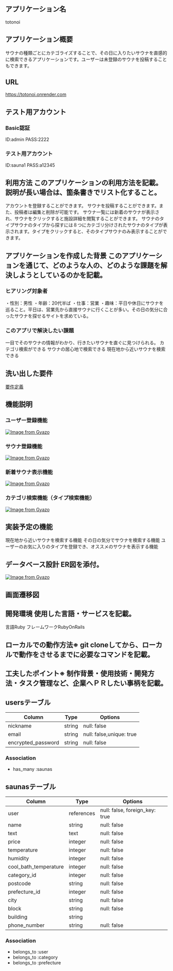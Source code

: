 ## アプリケーション名	
totonoi
## アプリケーション概要	
サウナの種類ごとにカテゴライズすることで、その日に入りたいサウナを直感的に検索できるアプリケーションです。ユーザーは未登録のサウナを投稿することもできます。
## URL
https://totonoi.onrender.com
## テスト用アカウント	
### Basic認証
ID:admin
PASS:2222
### テスト用アカウント
ID:sauna1
PASS:a12345
## 利用方法	このアプリケーションの利用方法を記載。説明が長い場合は、箇条書きでリスト化すること。
アカウントを登録することができます。
サウナを投稿することができます。また、投稿者は編集と削除が可能です。
サウナ一覧には新着のサウナが表示され、サウナをクリックすると施設詳細を閲覧することができます。
サウナのタイプサウナのタイプから探すには８つにカテゴリ分けされたサウナのタイプが表示されます。タイプをクリックすると、そのタイプサウナのみ表示することができます。
## アプリケーションを作成した背景	このアプリケーションを通じて、どのような人の、どのような課題を解決しようとしているのかを記載。
### ヒアリング対象者
・性別：男性
・年齢：20代半ば
・仕事：営業
・趣味：平日や休日にサウナを巡ること。平日は、営業先から直接サウナに行くことが多い。その日の気分に合ったサウナを探せるサイトを求めている。

### このアプリで解決したい課題
一目でそのサウナの情報がわかり、行きたいサウナを直ぐに見つけられる。
カテゴリ検索ができる
サウナの居心地で検索できる
現在地から近いサウナを検索できる
## 洗い出した要件
[要件定義](https://docs.google.com/spreadsheets/d/1r9txovVZnErDrK6COW6YvjeqGi0ZhQSXKq-E63nCkZM/edit?usp=sharing)
## 機能説明
### ユーザー登録機能
[![Image from Gyazo](https://i.gyazo.com/8a901a57a5b43764a7b7cf0409d63d4d.png)](https://gyazo.com/8a901a57a5b43764a7b7cf0409d63d4d)
### サウナ登録機能
[![Image from Gyazo](https://i.gyazo.com/5fd879064dcf24478decae95536f7106.gif)](https://gyazo.com/5fd879064dcf24478decae95536f7106)
### 新着サウナ表示機能
[![Image from Gyazo](https://i.gyazo.com/5d7753bd5338d99164cf26693a2b64cf.jpg)](https://gyazo.com/5d7753bd5338d99164cf26693a2b64cf)
### カテゴリ検索機能（タイプ検索機能）
[![Image from Gyazo](https://i.gyazo.com/3b7a846b6d69c21dca4874da78f8c057.jpg)](https://gyazo.com/3b7a846b6d69c21dca4874da78f8c057)
## 実装予定の機能
現在地から近いサウナを検索する機能
その日の気分でサウナを検索する機能
ユーザーのお気に入りのタイプを登録でき、オススメのサウナを表示する機能
## データベース設計	ER図を添付。
[![Image from Gyazo](https://i.gyazo.com/e7563fb2d5c7d6232e186545e685bf0e.png)](https://gyazo.com/e7563fb2d5c7d6232e186545e685bf0e)
## 画面遷移図	
## 開発環境	使用した言語・サービスを記載。
言語Ruby
フレームワークRubyOnRails
## ローカルでの動作方法※	git cloneしてから、ローカルで動作をさせるまでに必要なコマンドを記載。
## 工夫したポイント※	制作背景・使用技術・開発方法・タスク管理など、企業へＰＲしたい事柄を記載。

## usersテーブル
| Column              | Type       | Options                       |
| ------------------- | ---------- | ----------------------------- |
| nickname            | string     | null: false                   |
| email               | string     | null: false,unique: true      |
| encrypted_password  | string     | null: false                   |
### Association
- has_many :saunas

## saunasテーブル
| Column                | Type        | Options                         |
| --------------------- | ----------- | ------------------------------- |
| user                  | references  | null: false, foreign_key: true  |
| name                  | string      | null: false                     |
| text                  | text        | null: false                     |
| price                 | integer     | null: false                     |
| temperature           | integer     | null: false                     |
| humidity              | integer     | null: false                     |
| cool_bath_temperature | integer     | null: false                     |
| category_id           | integer     | null: false                     |
| postcode              | string      | null: false                     |
| prefecture_id         | integer     | null: false                     |
| city                  | string      | null: false                     |
| block                 | string      | null: false                     |
| building              | string      |                                 |
| phone_number          | string      | null: false                     |
### Association
- belongs_to :user
- belongs_to :category
- belongs_to :prefecture
